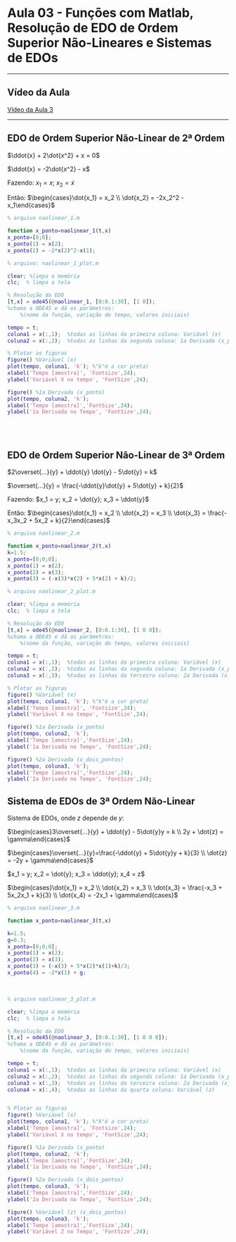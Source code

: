 # Aula 03 - Funções com Matlab, Resolução de EDO de Ordem Superior Não-Lineares e Sistemas de EDOs

---

## Vídeo da Aula
[Vídeo da Aula 3](https://drive.google.com/file/d/1FoQeioIICPxVfS0Stmw6N-9C7GDNKbqG/view)

---

## EDO de Ordem Superior Não-Linear de 2ª Ordem

$\ddot{x} + 2\dot{x^2} + x = 0$

$\ddot{x} = -2\dot{x^2} - x$

Fazendo:
$x_1 = x;$
$x_2 = \dot{x}$

Então:
$\begin{cases}\dot{x_1} = x_2 \\ \dot{x_2} = -2x_2^2 - x_1\end{cases}$
<br>

```matlab
% arquivo naolinear_1.m

function x_ponto=naolinear_1(t,x)
x_ponto=[0;0];
x_ponto(1) = x(2);
x_ponto(2) = -2*x(2)^2-x(1);
```

```matlab
% arquivo: naolinear_1_plot.m

clear; %limpa a memória
clc;  % limpa a tela

% Resolução da EDO
[t,x] = ode45(@naolinear_1, [0:0.1:30], [1 0]);
%chama a ODE45 e dá os parâmetros:
    %(nome da função, variação do tempo, valores iniciais)

tempo = t;
coluna1 = x(:,1);  %todas as linhas da primeira coluna: Variável (x)
coluna2 = x(:,2);  %todas as linhas da segunda coluna: 1a Derivada (x_ponto)

% Plotar as figuras
figure() %Variável (x)
plot(tempo, coluna1, 'k'); %"k"é a cor preta)
xlabel('Tempo [amostra]', 'Fontsize',24);
ylabel('Variável X no tempo', 'FontSize',24);

figure() %1a Derivada (x_ponto)
plot(tempo, coluna2, 'k');
xlabel('Tempo [amostra]','FontSize',24);
ylabel('1a Derivada no Tempo', 'FontSize',24);

```

<br><br>

## EDO de Ordem Superior Não-Linear de 3ª Ordem

$2\overset{...}{y} + \ddot{y} \dot{y} - 5\dot{y} = k$

$\overset{...}{y} = \frac{-\ddot{y}\dot{y} + 5\dot{y} + k}{2}$

Fazendo: $x_1 = y; x_2 = \dot{y}; x_3 = \ddot{y}$

Então: $\begin{cases}\dot{x_1} = x_2 \\ \dot{x_2} = x_3 \\ \dot{x_3} = \frac{-x_3x_2 + 5x_2 + k}{2}\end{cases}$

```matlab
% arquivo naolinear_2.m

function x_ponto=naolinear_2(t,x)
k=1.5;
x_ponto=[0;0;0];
x_ponto(1) = x(2);
x_ponto(2) = x(3);
x_ponto(3) = (-x(3)*x(2) + 5*x(2) + k)/2;
```

```matlab
% arquivo naolinear_2_plot.m

clear; %limpa a memória
clc;  % limpa a tela

% Resolução da EDO
[t,x] = ode45(@naolinear_2, [0:0.1:30], [1 0 0]);
%chama a ODE45 e dá os parâmetros:
    %(nome da função, variação do tempo, valores iniciais)

tempo = t;
coluna1 = x(:,1);  %todas as linhas da primeira coluna: Variável (x)
coluna2 = x(:,2);  %todas as linhas da segunda coluna: 1a Derivada (x_ponto)
coluna3 = x(:,3);  %todas as linhas da terceira coluna: 2a Derivada (x_dois_pontos)

% Plotar as figuras
figure() %Variável (x)
plot(tempo, coluna1, 'k'); %"k"é a cor preta)
xlabel('Tempo [amostra]', 'Fontsize',24);
ylabel('Variável X no tempo', 'FontSize',24);

figure() %1a Derivada (x_ponto)
plot(tempo, coluna2, 'k');
xlabel('Tempo [amostra]','FontSize',24);
ylabel('1a Derivada no Tempo', 'FontSize',24);

figure() %2a Derivada (x_dois_pontos)
plot(tempo, coluna3, 'k');
xlabel('Tempo [amostra]','FontSize',24);
ylabel('2a Derivada no Tempo', 'FontSize',24);
```

## Sistema de EDOs de 3ª Ordem Não-Linear
Sistema de EDOs, onde $z$ depende de $y$:

$\begin{cases}3\overset{...}{y} + \ddot{y} - 5\dot{y}y = k \\ 2y + \dot{z} = \gamma\end{cases}$

$\begin{cases}\overset{...}{y}=\frac{-\ddot{y} + 5\dot{y}y + k}{3} \\ \dot{z} = -2y + \gamma\end{cases}$

$x_1 = y; x_2 = \dot{y}; x_3 = \ddot{y}; x_4 = z$

$\begin{cases}\dot{x_1} = x_2 \\ \dot{x_2} = x_3 \\ \dot{x_3} = \frac{-x_3 + 5x_2x_1 + k}{3} \\ \dot{x_4} = -2x_1 + \gamma\end{cases}$

```matlab
% arquivo naolinear_3.m

function x_ponto=naolinear_3(t,x)

k=1.5;
g=0.3;
x_ponto=[0;0;0];
x_ponto(1) = x(2);
x_ponto(2) = x(3);
x_ponto(3) = (-x(3) + 5*x(2)*x(1)+k)/3;
x_ponto(4) = -2*x(1) + g;
```

<br>

```matlab
% arquivo naolinear_3_plot.m

clear; %limpa a memória
clc;  % limpa a tela

% Resolução da EDO
[t,x] = ode45(@naolinear_3, [0:0.1:30], [1 0 0 0]);
%chama a ODE45 e dá os parâmetros:
    %(nome da função, variação do tempo, valores iniciais)

tempo = t;
coluna1 = x(:,1);  %todas as linhas da primeira coluna: Variável (x)
coluna2 = x(:,2);  %todas as linhas da segunda coluna: 1a Derivada (x_ponto)
coluna3 = x(:,3);  %todas as linhas da terceira coluna: 2a Derivada (x_dois_pontos)
coluna4 = x(:,4);  %todas as linhas da quarta coluna: Variável (z)


% Plotar as figuras
figure() %Variável (x)
plot(tempo, coluna1, 'k'); %"k"é a cor preta)
xlabel('Tempo [amostra]', 'Fontsize',24);
ylabel('Variável X no tempo', 'FontSize',24);

figure() %1a Derivada (x_ponto)
plot(tempo, coluna2, 'k');
xlabel('Tempo [amostra]','FontSize',24);
ylabel('1a Derivada no Tempo', 'FontSize',24);

figure() %2a Derivada (x_dois_pontos)
plot(tempo, coluna3, 'k');
xlabel('Tempo [amostra]','FontSize',24);
ylabel('2a Derivada no Tempo', 'FontSize',24);

figure() %Variável (z) (x_dois_pontos)
plot(tempo, coluna3, 'k');
xlabel('Tempo [amostra]','FontSize',24);
ylabel('Variável Z no Tempo', 'FontSize',24);
```